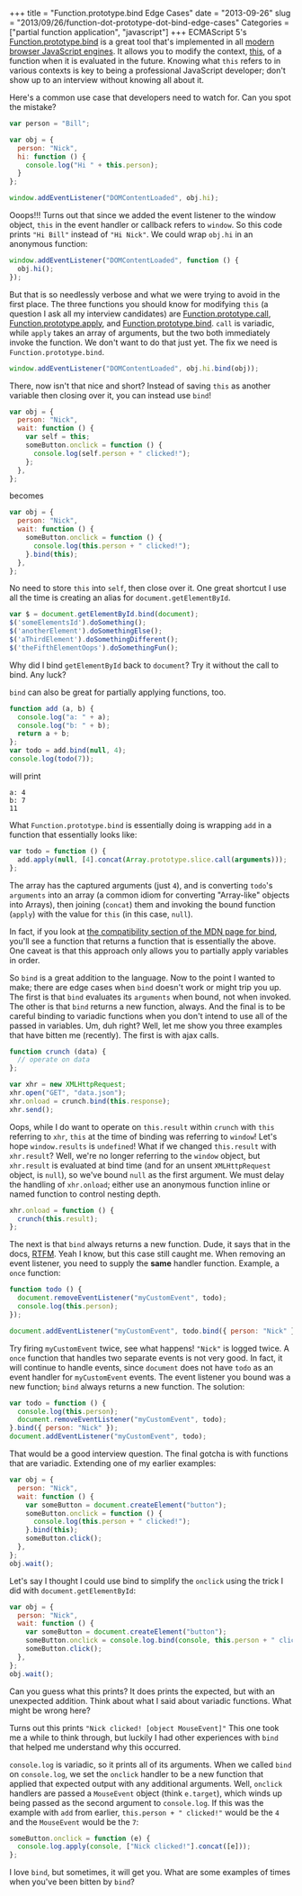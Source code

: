 +++
title = "Function.prototype.bind Edge Cases"
date = "2013-09-26"
slug = "2013/09/26/function-dot-prototype-dot-bind-edge-cases"
Categories = ["partial function application", "javascript"]
+++
ECMAScript 5's
[Function.prototype.bind](https://developer.mozilla.org/en-US/docs/Web/JavaScript/Reference/Global_Objects/Function/bind)
is a great tool that's implemented in all
[modern browser JavaScript engines](http://kangax.github.io/es5-compat-table/#Function.prototype.bind).
It allows you to modify the context,
[this](https://developer.mozilla.org/en-US/docs/Web/JavaScript/Reference/Operators/this),
of a function when it is evaluated in the future.  Knowing what `this` refers to
in various contexts is key to being a professional JavaScript developer; don't
show up to an interview without knowing all about it.

Here's a common use case that developers need to watch for.  Can you spot the
mistake?

```javascript
var person = "Bill";

var obj = {
  person: "Nick",
  hi: function () {
    console.log("Hi " + this.person);
  }
};

window.addEventListener("DOMContentLoaded", obj.hi);
```

Ooops!!! Turns out that since we added the event listener to the window object,
`this` in the event handler or callback refers to `window`.  So this code prints
`"Hi Bill"` instead of `"Hi Nick"`.  We could wrap `obj.hi` in an anonymous function:

```javascript
window.addEventListener("DOMContentLoaded", function () {
  obj.hi();
});
```

But that is so needlessly verbose and what we were trying to avoid in the first
place.  The three functions you should know for modifying `this` (a question I
ask all
my interview candidates) are
[Function.prototype.call](https://developer.mozilla.org/en-US/docs/Web/JavaScript/Reference/Global_Objects/Function/call),
[Function.prototype.apply](https://developer.mozilla.org/en-US/docs/Web/JavaScript/Reference/Global_Objects/Function/apply),
and
[Function.prototype.bind](https://developer.mozilla.org/en-US/docs/Web/JavaScript/Reference/Global_Objects/Function/bind).
`call` is variadic, while `apply` takes an array of
arguments, but the two both immediately invoke the function.  We don't want to
do that just yet.  The fix we need is `Function.prototype.bind`.

```javascript
window.addEventListener("DOMContentLoaded", obj.hi.bind(obj));
```

There, now isn't that nice and short?  Instead of saving `this` as another
variable then closing over it, you can instead use `bind`!

```javascript
var obj = {
  person: "Nick",
  wait: function () {
    var self = this;
    someButton.onclick = function () {
      console.log(self.person + " clicked!");
    };
  },
};
```
becomes
```javascript
var obj = {
  person: "Nick",
  wait: function () {
    someButton.onclick = function () {
      console.log(this.person + " clicked!");
    }.bind(this);
  },
};
```

No need to store `this` into `self`, then close over it.  One great shortcut I
use all the time is creating an alias for `document.getElementById`.

```javascript
var $ = document.getElementById.bind(document);
$('someElementsId').doSomething();
$('anotherElement').doSomethingElse();
$('aThirdElement').doSomethingDifferent();
$('theFifthElementOops').doSomethingFun();
```

Why did I bind `getElementById` back to `document`?  Try it without the call to
bind.  Any luck?

`bind` can also be great for partially applying functions, too.

```javascript
function add (a, b) {
  console.log("a: " + a);
  console.log("b: " + b);
  return a + b;
};
var todo = add.bind(null, 4);
console.log(todo(7));
```
will print
```
a: 4
b: 7
11
```

What `Function.prototype.bind` is essentially doing is wrapping `add` in a
function that essentially looks like:

```javascript
var todo = function () {
  add.apply(null, [4].concat(Array.prototype.slice.call(arguments)));
};
```

The array has the captured arguments (just `4`), and is converting `todo`'s
`arguments` into an array (a common idiom for converting "Array-like" objects
into
Arrays), then joining (`concat`) them and invoking the bound function (`apply`)
with
the value for `this` (in this case, `null`).

In fact, if you look at
[the compatibility section of the MDN page for bind](https://developer.mozilla.org/en-US/docs/Web/JavaScript/Reference/Global_Objects/Function/bind#Compatibility),
you'll see a function that returns a function that is essentially the above.
One caveat is that this approach only allows you to partially apply variables in
order.

So `bind` is a great addition to the language.  Now to the point I wanted to
make;
there are edge cases when `bind` doesn't work or might trip you up.  The first
is that `bind`
evaluates
its `arguments` when bound, not when invoked.  The other is that `bind` returns
a new
function, always.  And the final is to be careful binding to variadic functions
when you don't intend to use all of the passed in variables.  Um, duh right?
Well, let me show you three examples that have bitten me (recently).  The first
is with ajax calls.

```javascript
function crunch (data) {
  // operate on data
};

var xhr = new XMLHttpRequest;
xhr.open("GET", "data.json");
xhr.onload = crunch.bind(this.response);
xhr.send();
```

Oops, while I do want to operate on `this.result` within `crunch` with `this`
referring to `xhr`, `this` at the time of binding was referring to `window`!
Let's
hope `window.results` is `undefined`!  What if we changed `this.result` with
`xhr.result`?  Well, we're no longer referring to the `window` object, but
`xhr.result` is evaluated at bind time (and for an unsent `XMLHttpRequest`
object,
is `null`), so we've bound `null` as the first argument.  We must delay the
handling
of `xhr.onload`; either use an anonymous function inline or named function to
control nesting depth.

```javascript
xhr.onload = function () {
  crunch(this.result);
};
```

The next is that `bind` always returns a new function.  Dude, it says that in
the docs,
[RTFM](http://xkcd.com/293/).
Yeah I know, but this case still caught me.  When removing an event
listener, you need to supply the **same** handler function.  Example, a `once`
function:

```javascript
function todo () {
  document.removeEventListener("myCustomEvent", todo);
  console.log(this.person);
});

document.addEventListener("myCustomEvent", todo.bind({ person: "Nick" }));
```

Try firing `myCustomEvent` twice, see what happens!  `"Nick"` is logged twice.
A `once` function that handles two separate events is not very good.  In fact,
it will continue
to handle events, since `document` does not have `todo` as an event handler for
`myCustomEvent`
events.  The event listener you bound was a new function; `bind` always returns
a new function.  The solution:

```javascript
var todo = function () {
  console.log(this.person);
  document.removeEventListener("myCustomEvent", todo);
}.bind({ person: "Nick" });
document.addEventListener("myCustomEvent", todo);
```

That would be a good interview question.  The final gotcha is with functions
that are variadic.  Extending one of my earlier examples:
```javascript
var obj = {
  person: "Nick",
  wait: function () {
    var someButton = document.createElement("button");
    someButton.onclick = function () {
      console.log(this.person + " clicked!");
    }.bind(this);
    someButton.click();
  },
};
obj.wait();
```

Let's say I thought I could use bind to simplify the `onclick` using the trick I
did with `document.getElementById`:

```javascript
var obj = {
  person: "Nick",
  wait: function () {
    var someButton = document.createElement("button");
    someButton.onclick = console.log.bind(console, this.person + " clicked!");
    someButton.click();
  },
};
obj.wait();
```

Can you guess what this prints?  It does prints the expected, but with an
unexpected addition.  Think about what I said about variadic functions.  What
might be wrong here?

Turns out this prints
`"Nick clicked! [object MouseEvent]"`  This one took me a while to think
through, but luckily I had other experiences with `bind` that helped me understand
why this occurred.

`console.log` is variadic, so it prints all of its arguments.  When we called
`bind`
on `console.log`, we set the `onclick` handler to be a new function that applied
that expected output with any additional arguments.  Well, `onclick` handlers are
passed a `MouseEvent` object (think `e.target`), which winds up being passed as
the second
argument to `console.log`.  If this was the example with `add` from earlier,
`this.person + " clicked!"` would be the `4` and the `MouseEvent` would be the
`7`:

```javascript
someButton.onclick = function (e) {
  console.log.apply(console, ["Nick clicked!"].concat([e]));
};

```

I love `bind`, but sometimes, it will get you.  What are some examples of times
when you've been bitten by `bind`?
